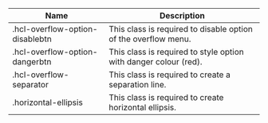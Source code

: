 | Name                             | Description                                                      |
| -------------------------------- | ---------------------------------------------------------------- |
| .hcl-overflow-option-disablebtn  | This class is required to disable option of the overflow menu.   |
| .hcl-overflow-option-dangerbtn   | This class is required to style option with danger colour (red). |
| .hcl-overflow-separator          | This class is required to create a separation line.              |
| .horizontal-ellipsis             | This class is required to create horizontal ellipsis.            |
